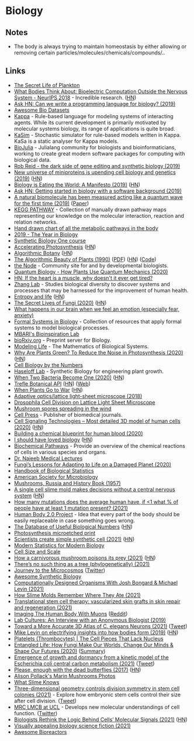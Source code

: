 # Biology

## Notes

- The body is always trying to maintain homeostasis by either allowing or removing certain particles/molecules/chemicals/compounds/..

## Links

- [The Secret Life of Plankton](https://www.youtube.com/watch?v=xFQ_fO2D7f0)
- [What Bodies Think About: Bioelectric Computation Outside the Nervous System - NeurIPS 2018](https://www.youtube.com/watch?v=RjD1aLm4Thg) - Incredible research. ([HN](https://news.ycombinator.com/item?id=18736698))
- [Ask HN: Can we write a programming language for biology? (2019)](https://news.ycombinator.com/item?id=18847253)
- [Awesome Bio Datasets](https://github.com/OpenGene/awesome-bio-datasets)
- [Kappa](https://kappalanguage.org/) - Rule-based language for modeling systems of interacting agents. While its current development is primarily motivated by molecular systems biology, its range of applications is quite broad.
- [KaSim](https://github.com/Kappa-Dev/KaSim) - Stochastic simulator for rule-based models written in Kappa. KaSa is a static analyser for Kappa models.
- [BioJulia](https://biojulia.net/) - Julialang community for biologists and bioinformaticians, working to create great modern software packages for computing with biological data.
- [Rob Reid - the dark side of gene editing and synthetic biology (2019)](https://overcast.fm/+RxHEOdXhc)
- [New universe of miniproteins is upending cell biology and genetics (2019)](https://www.sciencemag.org/news/2019/10/new-universe-miniproteins-upending-cell-biology-and-genetics?rss=1) ([HN](https://news.ycombinator.com/item?id=21284770))
- [Biology is Eating the World: A Manifesto (2019)](https://a16z.com/2019/10/28/biology-eating-world-a16z-manifesto/) ([HN](https://news.ycombinator.com/item?id=21385796))
- [Ask HN: Getting started in biology with a software background (2019)](https://news.ycombinator.com/item?id=21408415)
- [A natural biomolecule has been measured acting like a quantum wave for the first time (2019)](https://www.technologyreview.com/s/614688/a-natural-biomolecule-has-been-measured-acting-in-a-quantum-wave-for-the-first-time/) ([Paper](https://arxiv.org/abs/1910.14538))
- [KEGG PATHWAY](https://www.genome.jp/kegg/pathway.html) - Collection of manually drawn pathway maps representing our knowledge on the molecular interaction, reaction and relation networks.
- [Hand drawn chart of all the metabolic pathways in the body](https://www.reddit.com/r/interestingasfuck/comments/cgitgc/hand_drawn_chart_of_all_the_metabolic_pathways_in/)
- [2019 - The Year in Biology](https://www.quantamagazine.org/quantas-year-in-biology-2019-20191223/)
- [Synthetic Biology One course](https://syntheticbiology1.com/)
- [Accelerating Photosynthesis](http://rubyplants.com/) ([HN](https://news.ycombinator.com/item?id=21999208))
- [Algorithmic Botany](http://algorithmicbotany.org/) ([HN](https://news.ycombinator.com/item?id=27379780))
- [The Algorithmic Beauty of Plants (1990)](http://algorithmicbotany.org/papers/#abop) ([PDF](http://algorithmicbotany.org/papers/abop/abop.pdf)) ([HN](https://news.ycombinator.com/item?id=25476545)) ([Code](https://github.com/arendsee/lsystems))
- [the Node](https://thenode.biologists.com/) - Community site for and by developmental biologists.
- [Quantum Biology - How Plants Use Quantum Mechanics (2020)](https://www.youtube.com/watch?v=Zc9Xk99gCr4)
- [HN: If the heart is a muscle, why doesn't it ever get tired?](https://news.ycombinator.com/item?id=22643333)
- [Zhang Lab](https://zlab.bio/) - Studies biological diversity to discover systems and processes that may be harnessed for the improvement of human health.
- [Entropy and life](https://en.wikipedia.org/wiki/Entropy_and_life) ([HN](https://news.ycombinator.com/item?id=22849554))
- [The Secret Lives of Fungi (2020)](https://www.newyorker.com/magazine/2020/05/18/the-secret-lives-of-fungi) ([HN](https://news.ycombinator.com/item?id=23149203))
- [What happens in our brain when we feel an emotion (especially fear, anxiety)](https://www.reddit.com/r/neuroscience/comments/gksen6/what_happen_in_our_brain_when_we_feel_an_emotion/)
- [Formal Systems in Biology](https://github.com/prathyvsh/formal-systems-in-biology) - Collection of resources that apply formal systems to model biological processes.
- [MBARI's Bioinspiration Lab](https://www.bioinspirationlab.org/)
- [bioRxiv.org](https://www.biorxiv.org/) - Preprint server for Biology.
- [Modeling Life](https://link.springer.com/book/10.1007/978-3-319-59731-7) - The Mathematics of Biological Systems.
- [Why Are Plants Green? To Reduce the Noise in Photosynthesis (2020)](https://www.quantamagazine.org/why-are-plants-green-to-reduce-the-noise-in-photosynthesis-20200730/) ([HN](https://news.ycombinator.com/item?id=23998793))
- [Cell Biology by the Numbers](http://book.bionumbers.org/)
- [Haseloff Lab](https://haseloff.plantsci.cam.ac.uk/) - Synthetic Biology for engineering plant growth.
- [When Two Bacteria Become One (2020)](https://www.udel.edu/udaily/2020/september/eleftherios-papoutsakis-bacterial-fusion/) ([HN](https://news.ycombinator.com/item?id=24354888))
- [Trefle Botanical API](https://github.com/treflehq/trefle-api) ([HN](https://news.ycombinator.com/item?id=24451320)) ([Web](https://trefle.io/))
- [When Plants Go to War](http://nautil.us/issue/90/something-green/when-plants-go-to-war-rp) ([HN](https://news.ycombinator.com/item?id=24702588))
- [Adaptive optics/lattice light-sheet microscope (2018)](https://www.electrooptics.com/news/harvard-team-develops-adaptive-opticslattice-light-sheet-microscope)
- [Drosophila Cell Division on Lattice Light Sheet Microscope](https://vimeo.com/202222028)
- [Mushroom spores spreading in the wind](https://twitter.com/TechAmazing/status/1316395969215369216)
- [Cell Press](https://www.cell.com/) - Publisher of biomedical journals.
- [Cell Signaling Technologies – Most detailed 3D model of human cells (2020)](http://www.digizyme.com/cst_landscapes.html) ([HN](https://news.ycombinator.com/item?id=25055908))
- [Building a chemical blueprint for human blood (2020)](https://www.nature.com/articles/d41586-020-03122-6)
- [I should have loved biology](https://jsomers.net/i-should-have-loved-biology/) ([HN](https://news.ycombinator.com/item?id=25136422))
- [Biochemical Pathways](https://www.roche.com/sustainability/philanthropy/science_education/pathways.htm) - Provide an overview of the chemical reactions of cells in various species and organs.
- [Dr. Najeeb Medical Lectures](https://www.drnajeeblectures.com/)
- [Fungi’s Lessons for Adapting to Life on a Damaged Planet (2020)](https://lithub.com/fungis-lessons-for-adapting-to-life-on-a-damaged-planet/)
- [Handbook of Biological Statistics](http://www.biostathandbook.com/)
- [American Society for Microbiology](https://asm.org/)
- [Mushrooms, Russia and History Book (1957)](https://github.com/squidsoup/mushrooms-russia-history-ebook)
- [A single cell slime mold makes decisions without a central nervous system](https://www.tum.de/nc/en/about-tum/news/press-releases/details/36462/) ([HN](https://news.ycombinator.com/item?id=26285926))
- [How many mutations does the average human have, if <1 what % of people have at least 1 mutation present? (2021)](https://www.reddit.com/r/askscience/comments/lxhyi3/how_many_mutations_does_the_average_human_have_if/)
- [Human Body 2.0 Project](https://newhumanbody.com/) - Idea that every part of the body should be easily replaceable in case something goes wrong.
- [The Database of Useful Biological Numbers](https://bionumbers.hms.harvard.edu/search.aspx) ([HN](https://news.ycombinator.com/item?id=26576173))
- [Photosynthesis microetched print](https://www.gregadunn.com/product/photosynthesis-microetched-print/)
- [Scientists create simple synthetic cell (2021)](https://www.nist.gov/news-events/news/2021/03/scientists-create-simple-synthetic-cell-grows-and-divides-normally) ([HN](https://news.ycombinator.com/item?id=26632004))
- [Modern Statistics for Modern Biology](https://web.stanford.edu/class/bios221/book/index.html)
- [Cell Size and Scale](https://learn.genetics.utah.edu/content/cells/scale/)
- [How a carnivorous mushroom poisons its prey (2021)](https://www.scientificamerican.com/article/how-a-carnivorous-mushroom-poisons-its-prey/) ([HN](https://news.ycombinator.com/item?id=26745892))
- [There’s no such thing as a tree (phylogenetically) (2021)](https://eukaryotewritesblog.com/2021/05/02/theres-no-such-thing-as-a-tree/)
- [Journey to the Microcosmos](https://www.youtube.com/c/microcosmos/videos) ([Twitter](https://twitter.com/journeytomicro))
- [Awesome Synthetic Biology](https://github.com/websemantics/awesome-synthetic-biology)
- [Computationally Designed Organisms With Josh Bongard & Michael Levin (2021)](https://www.youtube.com/watch?v=86krKgoEzGQ)
- [How Slime Molds Remember Where They Ate (2021)](https://www.scientificamerican.com/article/how-slime-molds-remember-where-they-ate/)
- [Translational stem cell therapy: vascularized skin grafts in skin repair and regeneration (2021)](https://translational-medicine.biomedcentral.com/articles/10.1186/s12967-021-02752-2)
- [Imaging The Human Body With Muons](https://www.science20.com/tommaso_dorigo/imaging_the_human_body_with_muons-254294) ([Reddit](https://www.reddit.com/r/Physics/comments/nokdun/imaging_the_human_body_with_muons/))
- [Lab Cultures: An Interview with an Anonymous Biologist (2019)](https://logicmag.io/nature/lab-cultures-an-interview-with-an-anonymous-biologist/)
- [Toward a More Accurate 3D Atlas of C. elegans Neurons (2021)](https://www.biorxiv.org/content/10.1101/2021.06.09.447813v1) ([Tweet](https://twitter.com/tegmark/status/1403343302263455749))
- [Mike Levin on electrifying insights into how bodies form (2019)](https://wyss.harvard.edu/news/mike-levin-on-electrifying-insights-into-how-bodies-form/) ([HN](https://news.ycombinator.com/item?id=27819791))
- [Platelets (Thrombocytes) | The Cell Pieces That Lack Nucleus](https://www.youtube.com/watch?v=X_8OTtdnE7w)
- [Entangled Life: How Fungi Make Our Worlds, Change Our Minds & Shape Our Futures (2020)](https://www.goodreads.com/book/show/52668915-entangled-life) ([Summary](https://twitter.com/paraschopra/status/1419295390730317828))
- [Emergence of growth and dormancy from a kinetic model of the Escherichia coli central carbon metabolism (2021)](https://www.biorxiv.org/content/10.1101/2021.07.21.453212v1) ([Tweet](https://twitter.com/yusuke_himeoka/status/1418257186476630016))
- [Please, enough with the dead butterflies (2017)](https://www.emilydamstra.com/please-enough-dead-butterflies/) ([HN](https://news.ycombinator.com/item?id=27948008))
- [Alison Pollack's Marin Mushrooms Photos](https://www.instagram.com/marin_mushrooms/)
- [What Slime Knows](https://orionmagazine.org/article/what-slime-knows/)
- [Three-dimensional geometry controls division symmetry in stem cell colonies (2021)](https://journals.biologists.com/jcs/article/134/14/jcs255018/271082/Three-dimensional-geometry-controls-division) - Explore how embryonic stem cells control their size after cell division. ([Tweet](https://twitter.com/AgChaigne/status/1420733129602523136))
- [MRC LMCB at UCL](https://www.ucl.ac.uk/lmcb/) - Develops new molecular understandings of cell function. ([Twitter](https://twitter.com/MRC_LMCB))
- [Biologists Rethink the Logic Behind Cells’ Molecular Signals (2021)](https://www.quantamagazine.org/biologists-rethink-the-logic-behind-cells-molecular-signals-20210916/) ([HN](https://news.ycombinator.com/item?id=28553158))
- [Visually appealing biology science fiction (2021)](https://twitter.com/LauraDeming/status/1438267984934424576)
- [Awesome Bioreactors](https://github.com/taivop/awesome-bioreactors)

